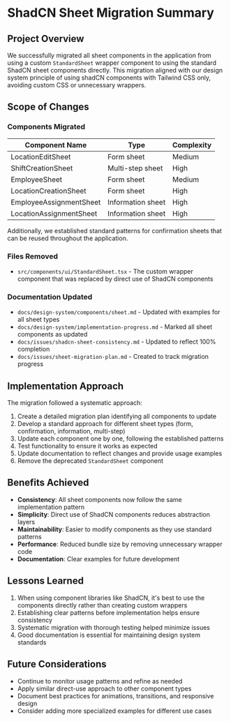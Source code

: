 # ShadCN Sheet Migration Summary

## Project Overview

We successfully migrated all sheet components in the application from using a custom `StandardSheet` wrapper component to using the standard ShadCN sheet components directly. This migration aligned with our design system principle of using shadCN components with Tailwind CSS only, avoiding custom CSS or unnecessary wrappers.

## Scope of Changes

### Components Migrated

| Component Name          | Type              | Complexity |
| ----------------------- | ----------------- | ---------- |
| LocationEditSheet       | Form sheet        | Medium     |
| ShiftCreationSheet      | Multi-step sheet  | High       |
| EmployeeSheet           | Form sheet        | Medium     |
| LocationCreationSheet   | Form sheet        | High       |
| EmployeeAssignmentSheet | Information sheet | High       |
| LocationAssignmentSheet | Information sheet | High       |

Additionally, we established standard patterns for confirmation sheets that can be reused throughout the application.

### Files Removed

- `src/components/ui/StandardSheet.tsx` - The custom wrapper component that was replaced by direct use of ShadCN components

### Documentation Updated

- `docs/design-system/components/sheet.md` - Updated with examples for all sheet types
- `docs/design-system/implementation-progress.md` - Marked all sheet components as updated
- `docs/issues/shadcn-sheet-consistency.md` - Updated to reflect 100% completion
- `docs/issues/sheet-migration-plan.md` - Created to track migration progress

## Implementation Approach

The migration followed a systematic approach:

1. Create a detailed migration plan identifying all components to update
2. Develop a standard approach for different sheet types (form, confirmation, information, multi-step)
3. Update each component one by one, following the established patterns
4. Test functionality to ensure it works as expected
5. Update documentation to reflect changes and provide usage examples
6. Remove the deprecated `StandardSheet` component

## Benefits Achieved

- **Consistency**: All sheet components now follow the same implementation pattern
- **Simplicity**: Direct use of ShadCN components reduces abstraction layers
- **Maintainability**: Easier to modify components as they use standard patterns
- **Performance**: Reduced bundle size by removing unnecessary wrapper code
- **Documentation**: Clear examples for future development

## Lessons Learned

1. When using component libraries like ShadCN, it's best to use the components directly rather than creating custom wrappers
2. Establishing clear patterns before implementation helps ensure consistency
3. Systematic migration with thorough testing helped minimize issues
4. Good documentation is essential for maintaining design system standards

## Future Considerations

- Continue to monitor usage patterns and refine as needed
- Apply similar direct-use approach to other component types
- Document best practices for animations, transitions, and responsive design
- Consider adding more specialized examples for different use cases

